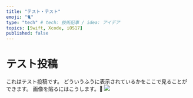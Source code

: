 ```yaml
---
title: "テスト・テスト"
emoji: "🐈"
type: "tech" # tech: 技術記事 / idea: アイデア
topics: [Swift, Xcode, iOS17]
published: false
---
```


# テスト投稿
これはテスト投稿です。
どういうふうに表示されているかをここで見ることができます。
画像を貼るにはこうします。
![](https://storage.googleapis.com/zenn-user-upload/7254ff3b3a13-20240411.png)
